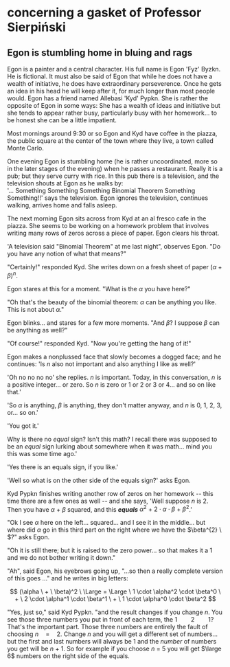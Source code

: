 # concerning a gasket of Professor Sierpiński


## Egon is stumbling home in bluing and rags


Egon is a painter and a central character. His full name is Egon 'Fyz' Byzkn.
He is fictional.
It must also be said of Egon that while he does not have a wealth of initiative,
he does have extraordinary perseverence. Once he gets an idea in his head 
he will keep after it, for much longer than most people would. Egon has a friend named 
Allebasi 'Kyd' Pypkn. She is rather the opposite
of Egon in some ways: She has a wealth of ideas and initiative but 
she tends to appear rather busy,
particularly busy with her homework... to be honest she can be a little impatient.


Most mornings around 9:30 or so Egon and Kyd have coffee in the piazza, the public square 
at the center of the town where they live, a town called Monte Carlo. 


One evening Egon is stumbling home (he is rather uncoordinated, more so in the later stages
of the evening) when he passes a restaurant. Really it is a pub; but they serve curry with 
rice. In this pub there is a television, and the television shouts at Egon as he walks by:  
'... Something Something Something Binomial Theorem Something Something!!' says the television.
Egon ignores the television, continues walking, arrives home and falls asleep.


The next morning Egon sits across from Kyd at an al fresco cafe in the piazza. 
She seems to be working on a homework problem that involves writing many rows 
of zeros across a piece of paper. Egon clears his throat.

'A television said "Binomial Theorem" at me last night", observes Egon. "Do you have any notion of what 
that means?"


"Certainly!" responded Kyd. She writes down on a fresh sheet of paper ${( \alpha  +  \beta )}^n$.


Egon stares at this for a moment. "What is the $\alpha$ you have here?"


"Oh that's the beauty of the binomial theorem: $\alpha$ can be anything you like. This is not about $\alpha$."


Egon blinks... and stares for a few more moments. "And $\beta$? I suppose $\beta$ can be anything as well?"


"Of course!" responded Kyd. "Now you're getting the hang of it!"


Egon makes a nonplussed face that slowly becomes a dogged face; and he continues: 'Is $n$ also not important
and also anything I like as well?' 


'Oh no no no no' she replies. $n$ is important. Today, in this conversation, 
$n$ is a positive integer... or zero. So $n$ is zero or 1 or 
2 or 3 or 4... and so on like that.'


'So $\alpha$ is anything, $\beta$ is anything, they don't matter anyway, and $n$ is 0, 1, 2, 3, or... so on.'


'You got it.'


Why is there no *equal* sign? Isn't this math? I recall there was supposed to 
be an *equal* sign lurking about somewhere when it was math... mind you this was some time ago.'


'Yes there is an equals sign, if you like.'


'Well so what is on the other side of the equals sign?' asks Egon. 


Kyd Pypkn finishes writing another row of zeros on her homework -- this time there 
are a few ones as well -- and she says,
'Well suppose $n$ is 2. Then you have $\alpha \ + \ \beta$ squared, and this ***equals*** 
$\alpha^2 \ + \ 2 \cdot \alpha \cdot \beta \ + \ \beta^2$.'


"Ok I see $\alpha$ here on the left... squared... and I see it in the middle... but where did $\alpha$ go 
in this third part on the right where we have the $\beta^{2} \ $?" asks Egon.


"Oh it is still there; but it is raised to the zero power... so that makes it a 1 and we do not bother writing it down."


"Ah", said Egon, his eyebrows going up, "...so then a really complete version of this goes ..." 
and he writes in big letters:


$$
(\alpha \ + \ \beta)^2 \ \Large = \Large \ 1 \cdot \alpha^2 \cdot \beta^0 \ + \ 2 \cdot \alpha^1 \cdot \beta^1 \ + \ 1 \cdot \alpha^0 \cdot \beta^2
$$


"Yes, just so," said Kyd Pypkn. "and the result changes if you change $n$. You see those three numbers you put 
in front of each term, the $1 \qquad 2 \qquad 1$? That's the important part. Those three numbers are entirely
the fault of choosing $n \quad = \quad 2$. Change $n$ and you will get a different set of numbers... but the
first and last numbers will always be $1$ and the *number* of numbers you get will be $n \ + \ 1$. So 
for example if you choose $n \ = \ 5$ you will get $\large 6$ numbers on the right side of the equals.




